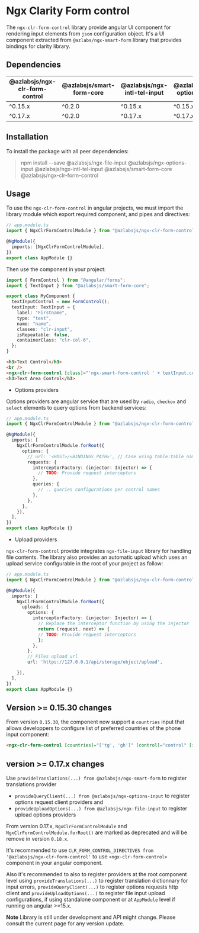 # Ngx Clarity Form control

The `ngx-clr-form-control` library provide angular UI component for rendering input elements from `json` configuration object. It's a UI component extracted from `@azlabs/ngx-smart-form` library that provides bindings for clarity library.

## Dependencies

| @azlabsjs/ngx-clr-form-control | @azlabsjs/smart-form-core | @azlabsjs/ngx-intl-tel-input | @azlabsjs/ngx-options-input | @azlabsjs/ngx-file-input | Angular |
| ------------------------------ | ------------------------- | ---------------------------- | --------------------------- | ------------------------ | ------- |
| ^0.15.x                        | ^0.2.0                    | ^0.15.x                      | ^0.15.x                     | ^0.15.x                  | ^15.0   |
| ^0.17.x                        | ^0.2.0                    | ^0.17.x                      | ^0.17.x                     | ^0.17.x                  | ^17.0   |

## Installation

To install the package with all peer dependencies:

> npm install --save @azlabsjs/ngx-file-input @azlabsjs/ngx-options-input @azlabsjs/ngx-intl-tel-input @azlabsjs/smart-form-core @azlabsjs/ngx-clr-form-control

## Usage

To use the `ngx-clr-form-control` in angular projects, we must import the library module which export required component, and pipes and directives:

```ts
// app.module.ts
import { NgxClrFormControlModule } from "@azlabsjs/ngx-clr-form-control";

@NgModule({
  imports: [NgxClrFormControlModule],
})
export class AppModule {}
```

Then use the component in your project:

```ts
import { FormControl } from "@angular/forms";
import { TextInput } from "@azlabsjs/smart-form-core";

export class MyComponent {
  textInputControl = new FormControl();
  textInput: TextInput = {
    label: "Firstname",
    type: "text",
    name: "name",
    classes: "clr-input",
    isRepeatable: false,
    containerClass: "clr-col-6",
  };
}
```

```html
<h3>Text Control</h3>
<br />
<ngx-clr-form-control [class]="'ngx-smart-form-control ' + textInput.containerClass" [hidden]="textInput.hidden" [control]="textInputControl" [inputConfig]="textInput"></ngx-clr-form-control>
<h3>Text Area Control</h3>
```

- Options providers

Options providers are angular service that are used by `radio`, `checkox` and `select` elements to query options from backend services:

```ts
// app.module.ts
import { NgxClrFormControlModule } from "@azlabsjs/ngx-clr-form-control";

@NgModule({
  imports: [
    NgxClrFormControlModule.forRoot({
      options: {
        // url: '<HOST>/<BINDINGS_PATH>', // Case using table:table_name configuration option, this configuration is required for sending queries to the server
        requests: {
          interceptorFactory: (injector: Injector) => {
            // TODO: Provide request interceptors
          },
          queries: {
            // .. queries configurations per control names
          },
        },
      },
    }),
  ],
})
export class AppModule {}
```

- Upload providers

`ngx-clr-form-control` provide integrates `ngx-file-input` library for handling file contents. The library also provides an automatic upload which uses an upload service configurable in the root of your project as follow:

```ts
// app.module.ts
import { NgxClrFormControlModule } from "@azlabsjs/ngx-clr-form-control";

@NgModule({
  imports: [
    NgxClrFormControlModule.forRoot({
      uploads: {
        options: {
          interceptorFactory: (injector: Injector) => {
            // Replace the interceptor function by using the injector
            return (request, next) => {
            // TODO: Provide request interceptors
            };
          },
        },
        // Files upload url
        url: 'https://127.0.0.1/api/storage/object/upload',

    }),
  ],
})
export class AppModule {}
```

## Version >= 0.15.30 changes

From version `0.15.30`, the component now support a `countries` input that allows developpers to configure
list of preferred countries of the phone input component:

```html
<ngx-clr-form-control [countries]="['tg', 'gh']" [control]="control" [inputConfig]="phoneInput"></ngx-clr-form-control>
```

## version >= 0.17.x changes

Use `provideTranslations(...) from @azlabsjs/ngx-smart-form` to register translations provider

- `provideQueryClient(...) from @azlabsjs/ngx-options-input` to register options request client providers and
- `provideUploadOptions(...) from @azlabsjs/ngx-file-input` to register upload options providers

From version 0.17.x, `NgxClrFormControlModule` and `NgxClrFormControlModule.forRoot()` are marked as deprecated and will be remove in version `0.18.x`.

It's recommended to use `CLR_FORM_CONTROL_DIRECTIVES from '@azlabsjs/ngx-clr-form-control'` to use `<ngx-clr-form-control>` component in your angular component.

Also it's recommended to also to register providers at the root component level using `provideTranslations(...)` to register translation dictionnary for input errors, `provideQueryClient(...)` to register options requests http client and `provideUploadOptions(...)` to register file input upload configurations, if using standalone component or at `AppModule` level if running on angular >=15.x.

**Note** Library is still under development and API might change. Please consult the current page for any version update.